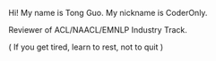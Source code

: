 Hi! My name is Tong Guo. My nickname is CoderOnly.

Reviewer of ACL/NAACL/EMNLP Industry Track.

( If you get tired, learn to rest, not to quit )
